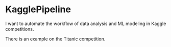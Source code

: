 # KagglePipeline

I want to automate the workflow of data analysis and ML modeling in Kaggle competitions.

There is an example on the Titanic competition.
